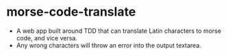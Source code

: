 # morse-code-translate

- A web app built around TDD that can translate Latin characters to morse code, and vice versa.
- Any wrong characters will throw an error into the output textarea.
